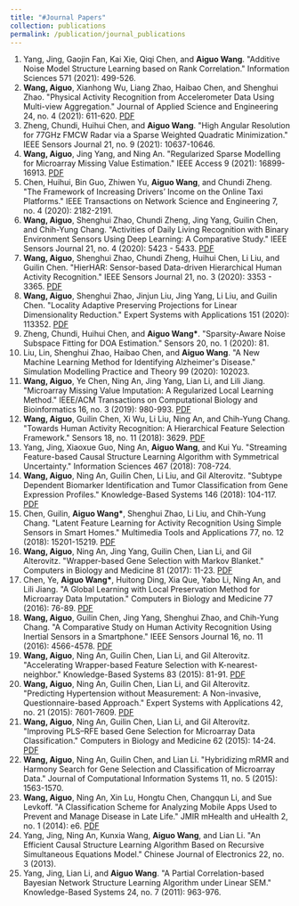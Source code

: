 ```yaml
---
title: "#Journal Papers"
collection: publications
permalink: /publication/journal_publications
---
```


1. Yang, Jing, Gaojin Fan, Kai Xie, Qiqi Chen, and <b>Aiguo Wang</b>. "Additive Noise Model Structure Learning based on Rank Correlation." Information Sciences 571 (2021): 499-526. 
2. <b>Wang, Aiguo</b>, Xianhong Wu, Liang Zhao, Haibao Chen, and Shenghui Zhao. "Physical Activity Recognition from Accelerometer Data Using Multi-view Aggregation." Journal of Applied Science and Engineering 24, no. 4 (2021): 611-620. [PDF](http://ag-wang.github.io/agwang.github.io/files/mv_har_2021-jase.pdf)
3. Zheng, Chundi, Huihui Chen, and <b>Aiguo Wang</b>. "High Angular Resolution for 77GHz FMCW Radar via a Sparse Weighted Quadratic Minimization." IEEE Sensors Journal 21, no. 9 (2021): 10637-10646. 
4. <b>Wang, Aiguo</b>, Jing Yang, and Ning An. "Regularized Sparse Modelling for Microarray Missing Value Estimation." IEEE Access 9 (2021): 16899-16913. [PDF](http://ag-wang.github.io/agwang.github.io/files/regularized_sparse_imputation_2021-ieeeaccess.pdf) 
5. Chen, Huihui, Bin Guo, Zhiwen Yu, <b>Aiguo Wang</b>, and Chundi Zheng. "The Framework of Increasing Drivers’ Income on the Online Taxi Platforms." IEEE Transactions on Network Science and Engineering 7, no. 4 (2020): 2182-2191. 
6. <b>Wang, Aiguo</b>, Shenghui Zhao, Chundi Zheng, Jing Yang, Guilin Chen, and Chih-Yung Chang. "Activities of Daily Living Recognition with Binary Environment Sensors Using Deep Learning: A Comparative Study." IEEE Sensors Journal 21, no. 4 (2020): 5423 - 5433. [PDF](http://ag-wang.github.io/agwang.github.io/files/adl_dl_2021-ieeesensors.pdf) 
7. <b>Wang, Aiguo</b>, Shenghui Zhao, Chundi Zheng, Huihui Chen, Li Liu, and Guilin Chen. "HierHAR: Sensor-based Data-driven Hierarchical Human Activity Recognition." IEEE Sensors Journal 21, no. 3 (2020): 3353 - 3365. [PDF](http://ag-wang.github.io/agwang.github.io/files/hierhar_2021-ieeesensors.pdf)
8. <b>Wang, Aiguo</b>, Shenghui Zhao, Jinjun Liu, Jing Yang, Li Liu, and Guilin Chen. "Locality Adaptive Preserving Projections for Linear Dimensionality Reduction." Expert Systems with Applications 151 (2020): 113352. [PDF](http://ag-wang.github.io/agwang.github.io/files/lapp_dr_2020-eswa.pdf) 
9. Zheng, Chundi, Huihui Chen, and <b>Aiguo Wang*</b>. "Sparsity-Aware Noise Subspace Fitting for DOA Estimation." Sensors 20, no. 1 (2020): 81. 
10. Liu, Lin, Shenghui Zhao, Haibao Chen, and <b>Aiguo Wang</b>. "A New Machine Learning Method for Identifying Alzheimer's Disease." Simulation Modelling Practice and Theory 99 (2020): 102023. 
11. <b>Wang, Aiguo</b>, Ye Chen, Ning An, Jing Yang, Lian Li, and Lili Jiang. "Microarray Missing Value Imputation: A Regularized Local Learning Method." IEEE/ACM Transactions on Computational Biology and Bioinformatics 16, no. 3 (2019): 980-993. [PDF](http://ag-wang.github.io/agwang.github.io/files/rlls_2019-tcbb.pdf) 
12. <b>Wang, Aiguo</b>, Guilin Chen, Xi Wu, Li Liu, Ning An, and Chih-Yung Chang. "Towards Human Activity Recognition: A Hierarchical Feature Selection Framework." Sensors 18, no. 11 (2018): 3629. [PDF](http://ag-wang.github.io/agwang.github.io/files/hierarchical_har_2018-sensors.pdf) 
13. Yang, Jing, Xiaoxue Guo, Ning An, <b>Aiguo Wang</b>, and Kui Yu. "Streaming Feature-based Causal Structure Learning Algorithm with Symmetrical Uncertainty." Information Sciences 467 (2018): 708-724. 
14. <b>Wang, Aiguo</b>, Ning An, Guilin Chen, Li Liu, and Gil Alterovitz. "Subtype Dependent Biomarker Identification and Tumor Classification from Gene Expression Profiles." Knowledge-Based Systems 146 (2018): 104-117. [PDF](http://ag-wang.github.io/agwang.github.io/files/subtype_dependent_classification_2018-kbs.pdf) 
15. Chen, Guilin, <b>Aiguo Wang*</b>, Shenghui Zhao, Li Liu, and Chih-Yung Chang. "Latent Feature Learning for Activity Recognition Using Simple Sensors in Smart Homes." Multimedia Tools and Applications 77, no. 12 (2018): 15201-15219. [PDF](http://ag-wang.github.io/agwang.github.io/files/feature_learning_smart_home_mtap-2018.pdf) 
16. <b>Wang, Aiguo</b>, Ning An, Jing Yang, Guilin Chen, Lian Li, and Gil Alterovitz. "Wrapper-based Gene Selection with Markov Blanket." Computers in Biology and Medicine 81 (2017): 11-23. [PDF](http://ag-wang.github.io/agwang.github.io/files/wrapper_MB_2017-cbm.pdf) 
17. Chen, Ye, <b>Aiguo Wang*</b>, Huitong Ding, Xia Que, Yabo Li, Ning An, and Lili Jiang. "A Global Learning with Local Preservation Method for Microarray Data Imputation." Computers in Biology and Medicine 77 (2016): 76-89. [PDF](http://ag-wang.github.io/agwang.github.io/files/gl2p_2017-cbm.pdf) 
18. <b>Wang, Aiguo</b>, Guilin Chen, Jing Yang, Shenghui Zhao, and Chih-Yung Chang. "A Comparative Study on Human Activity Recognition Using Inertial Sensors in a Smartphone." IEEE Sensors Journal 16, no. 11 (2016): 4566-4578. [PDF](http://ag-wang.github.io/agwang.github.io/files/har_using_inertial_sensors_2016-sensors.pdf) 
19. <b>Wang, Aiguo</b>, Ning An, Guilin Chen, Lian Li, and Gil Alterovitz. "Accelerating Wrapper-based Feature Selection with K-nearest-neighbor." Knowledge-Based Systems 83 (2015): 81-91. [PDF](http://ag-wang.github.io/agwang.github.io/files/accelerating_knn_2015-kbs.pdf) 
20. <b>Wang, Aiguo</b>, Ning An, Guilin Chen, Lian Li, and Gil Alterovitz. "Predicting Hypertension without Measurement: A Non-invasive, Questionnaire-based Approach." Expert Systems with Applications 42, no. 21 (2015): 7601-7609. [PDF](http://ag-wang.github.io/agwang.github.io/files/predict_hypertension_2015-eswa.pdf) 
21. <b>Wang, Aiguo</b>, Ning An, Guilin Chen, Lian Li, and Gil Alterovitz. "Improving PLS–RFE based Gene Selection for Microarray Data Classification." Computers in Biology and Medicine 62 (2015): 14-24. [PDF](http://ag-wang.github.io/agwang.github.io/files/improving_plsref_2015-cbm.pdf) 
22. <b>Wang, Aiguo</b>, Ning An, Guilin Chen, and Lian Li. "Hybridizing mRMR and Harmony Search for Gene Selection and Classification of Microarray Data." Journal of Computational Information Systems 11, no. 5 (2015): 1563-1570. 
23. <b>Wang, Aiguo</b>, Ning An, Xin Lu, Hongtu Chen, Changqun Li, and Sue Levkoff. "A Classification Scheme for Analyzing Mobile Apps Used to Prevent and Manage Disease in Late Life." JMIR mHealth and uHealth 2, no. 1 (2014): e6. [PDF](http://ag-wang.github.io/agwang.github.io/files/classification_mobileapps_2014-jmir.pdf) 
24. Yang, Jing, Ning An, Kunxia Wang, <b>Aiguo Wang</b>, and Lian Li. "An Efficient Causal Structure Learning Algorithm Based on Recursive Simultaneous Equations Model." Chinese Journal of Electronics 22, no. 3 (2013). 
25. Yang, Jing, Lian Li, and <b>Aiguo Wang</b>. "A Partial Correlation-based Bayesian Network Structure Learning Algorithm under Linear SEM." Knowledge-Based Systems 24, no. 7 (2011): 963-976. 
